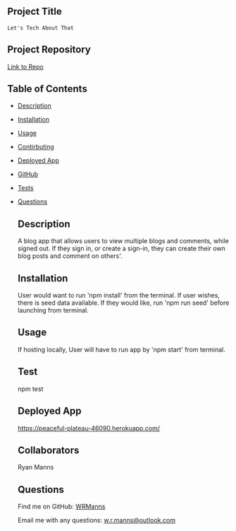 ## Project Title
    Let's Tech About That
    
  ## Project Repository

  [Link to Repo](https://github.com/WRManns/let's-tech-about-that)

  

   ## Table of Contents

- [Description](#description)
- [Installation](#installation)
- [Usage](#usage)
- [Contirbuting](#collaborators)
- [Deployed App](#deployment)
- [GitHub](#github)
- [Tests](#tests)
- [Questions](#questions)

    ## Description

    A blog app that allows users to view multiple blogs and comments, while signed out. If they sign in, or create a sign-in, they can create their own blog posts and comment on others'.

    ## Installation

    User would want to run 'npm install' from the terminal. If user wishes, there is seed data available. If they would like, run 'npm run seed' before launching from terminal.

    ## Usage

    If hosting locally, User will have to run app by 'npm start' from terminal.

    

    ## Test

    npm test

    ## Deployed App

    https://peaceful-plateau-46090.herokuapp.com/

    ## Collaborators

    Ryan Manns

    ## Questions
    
    Find me on GitHub: [WRManns](https://github.com/WRManns)
    
    Email me with any questions: w.r.manns@outlook.com  

